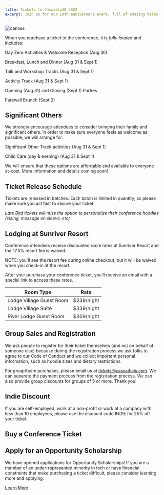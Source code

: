 ```yaml
---
title: Tickets to CascadiaJS 2022
excerpt: Join us for our 10th anniversary event, full of amazing talks, outdoor activities and more!
---
```

![canoes](/images/sunriver/canoes.jpg)

When you purchase a ticket to the conference, it is *fully loaded* and includes:

<i class="fas fa-glass-cheers"></i> Day Zero Activities & Welcome Reception (Aug 30)

<i class="fas fa-burger-soda"></i> Breakfast, Lunch and Dinner (Aug 31 & Sept 1)

<i class="fas fa-chalkboard-teacher"></i> Talk and Workshop Tracks (Aug 31 & Sept 1)

<i class="fas fa-hiking"></i> Activity Track (Aug 31 & Sept 1)

<i class="fas fa-turntable"></i> Opening (Aug 31) and Closing (Sept 1) Parties

<i class="fas fa-coffee"></i> Farewell Brunch (Sept 2)

## Significant Others

We strongly encourage attendees to consider bringing their family and significant others. In order to make sure everyone feels as welcome as possible, we will arrange for:

<i class="fas fa-horse-saddle"></i> Significant Other Track activities (Aug 31 & Sept 1)

<i class="fas fa-baby"></i> Child Care (day & evening) (Aug 31 & Sept 1)

We will ensure that these options are affordable and available to everyone at-cost. More information and details coming soon!

## Ticket Release Schedule

Tickets are released in batches. Each batch is limited in quantity, so please make sure you act fast to secure your ticket.

*Late Bird tickets will miss the option to personalize their conference hoodies (sizing, message on sleeve, etc)*

## Lodging at Sunriver Resort

Conference attendees receive discounted room rates at Sunriver Resort and the 17.5% resort fee is waived. 

<div class="warning highlight">NOTE: you'll see the resort fee during online checkout, but it will be waived when you check-in at the resort.</div>

After your purchase your conference ticket, you'll receive an email with a special link to access these rates.

<table id="ticket-info">
    <thead>
        <tr><th>Room Type</th><th>Rate</th></tr>
    </thead>
    <tbody>
        <tr><td>Lodge Village Guest Room</td><td>$239/night</td></tr>
        <tr><td>Lodge Village Suite</td><td>$339/night</td></tr>
        <tr><td>River Lodge Guest Room</td><td>$309/night</td></tr>
    </tbody>
</table>

## Group Sales and Registration

We ask people to register for their ticket themselves (and not on behalf of someone else) because during the registration process we ask folks to agree to our Code of Conduct and we collect important personal information, such as hoodie sizes and dietary restrictions.

For group/team purchases, please email us at tickets@cascadiajs.com. We can separate the payment process from the registration process. We can also provide group discounts for groups of 5 or more. Thank you!

## Indie Discount

If you are self-employed, work at a non-profit or work at a company with less than 10 employees, please use the discount code INDIE for 25% off your ticket. 


## Buy a Conference Ticket

<div>
    <tito-widget event="event-loop/cascadiajs-2022"></tito-widget>
</div>

## Apply for an Opportunity Scholarship

We have opened applications for Opportunity Scholarships! If you are a member of an under-represented minority in tech or have financial constraints that make purchasing a ticket difficult, please consider learning more and applying.

<div class="cta secondary"><a href="/scholarships">Learn More</a></div>
